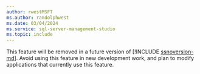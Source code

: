 ```yaml
---
author: rwestMSFT
ms.author: randolphwest
ms.date: 03/04/2024
ms.service: sql-server-management-studio
ms.topic: include
---
```

This feature will be removed in a future version of [!INCLUDE [ssnoversion-md](ssnoversion-md.md)]. Avoid using this feature in new development work, and plan to modify applications that currently use this feature. 
